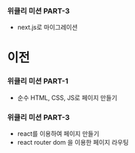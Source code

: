 ### 위클리 미션 PART-3
- next.js로 마이그레이션


# 이전
### 위클리 미션 PART-1
- 순수 HTML, CSS, JS로 페이지 만들기

### 위클리 미션 PART-3
- react를 이용하여 페이지 만들기
- react router dom 을 이용한 페이지 라우팅
